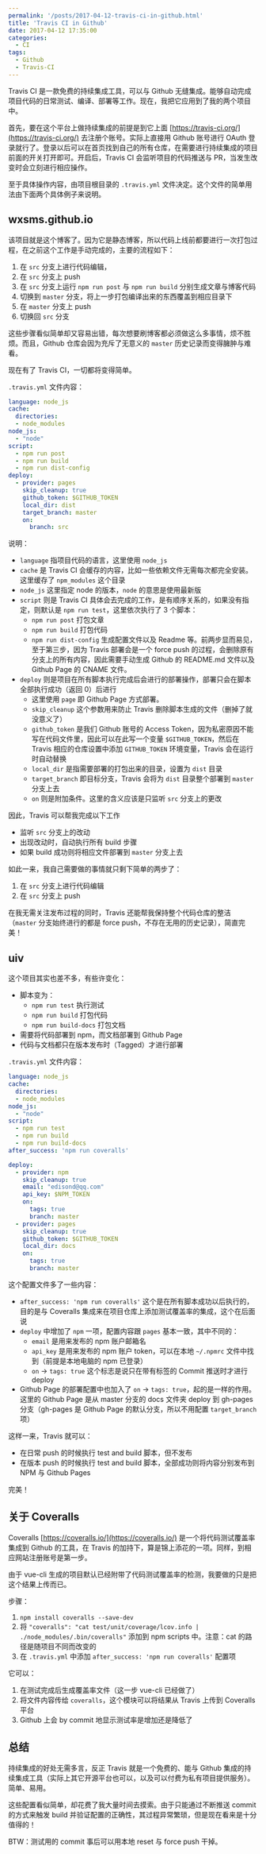 ```yaml
---
permalink: '/posts/2017-04-12-travis-ci-in-github.html'
title: 'Travis CI in Github'
date: 2017-04-12 17:35:00
categories:
  - CI
tags:
  - Github
  - Travis-CI
---
```


Travis CI 是一款免费的持续集成工具，可以与 Github 无缝集成。能够自动完成项目代码的日常测试、编译、部署等工作。现在，我把它应用到了我的两个项目中。

首先，要在这个平台上做持续集成的前提是到它上面 [https://travis-ci.org/](https://travis-ci.org/) 去注册个账号。实际上直接用 Github 账号进行 OAuth 登录就行了。登录以后可以在首页找到自己的所有仓库，在需要进行持续集成的项目前面的开关打开即可。开启后，Travis CI 会监听项目的代码推送与 PR，当发生改变时会立刻进行相应操作。

至于具体操作内容，由项目根目录的 `.travis.yml` 文件决定。这个文件的简单用法由下面两个具体例子来说明。

<!-- more -->

## wxsms.github.io

该项目就是这个博客了。因为它是静态博客，所以代码上线前都要进行一次打包过程，在之前这个工作是手动完成的，主要的流程如下：

1. 在 `src` 分支上进行代码编辑，
2. 在 `src` 分支上 push
3. 在 `src` 分支上运行 `npm run post` 与 `npm run build` 分别生成文章与博客代码
4. 切换到 `master` 分支，将上一步打包编译出来的东西覆盖到相应目录下
5. 在 `master` 分支上 push
6. 切换回 `src` 分支

这些步骤看似简单却又容易出错，每次想要刷博客都必须做这么多事情，烦不胜烦。而且，Github 仓库会因为充斥了无意义的 `master` 历史记录而变得臃肿与难看。

现在有了 Travis CI，一切都将变得简单。

`.travis.yml` 文件内容：

```yaml
language: node_js
cache:
  directories:
  - node_modules
node_js:
  - "node"
script:
  - npm run post
  - npm run build
  - npm run dist-config
deploy:
  - provider: pages
    skip_cleanup: true
    github_token: $GITHUB_TOKEN
    local_dir: dist
    target_branch: master
    on:
      branch: src
```

说明：

* `language` 指项目代码的语言，这里使用 `node_js`
* `cache` 是 Travis CI 会缓存的内容，比如一些依赖文件无需每次都完全安装。这里缓存了 `npm_modules` 这个目录
* `node_js` 这里指定 node 的版本，`node` 的意思是使用最新版
* `script` 则是 Travis CI 具体会去完成的工作，是有顺序关系的，如果没有指定，则默认是 `npm run test`，这里依次执行了 3 个脚本：
    * `npm run post` 打包文章
    * `npm run build` 打包代码
    * `npm run dist-config` 生成配置文件以及 Readme 等。前两步显而易见，至于第三步，因为 Travis 部署会是一个 force push 的过程，会删除原有分支上的所有内容，因此需要手动生成 Github 的 README.md 文件以及 Github Page 的 CNAME 文件。
* `deploy` 则是项目在所有脚本执行完成后会进行的部署操作，部署只会在脚本全部执行成功（返回 0）后进行
    * 这里使用 `page` 即 Github Page 方式部署。
    * `skip_cleanup` 这个参数用来防止 Travis 删除脚本生成的文件（删掉了就没意义了）
    * `github_token` 是我们 Github 账号的 Access Token，因为私密原因不能写在代码文件里，因此可以在此写一个变量 `$GITHUB_TOKEN`，然后在 Travis 相应的仓库设置中添加 `GITHUB_TOKEN` 环境变量，Travis 会在运行时自动替换
    * `local_dir` 是指需要部署的打包出来的目录，设置为 `dist` 目录
    * `target_branch` 即目标分支，Travis 会将为 `dist` 目录整个部署到 `master` 分支上去
    * `on` 则是附加条件。这里的含义应该是只监听 `src` 分支上的更改

因此，Travis 可以帮我完成以下工作

* 监听 `src` 分支上的改动
* 出现改动时，自动执行所有 build 步骤
* 如果 build 成功则将相应文件部署到 `master` 分支上去

如此一来，我自己需要做的事情就只剩下简单的两步了：

1. 在 `src` 分支上进行代码编辑
2. 在 `src` 分支上 push

在我无需关注发布过程的同时，Travis 还能帮我保持整个代码仓库的整洁（`master` 分支始终进行的都是 force push，不存在无用的历史记录），简直完美！

## uiv

这个项目其实也差不多，有些许变化：

* 脚本变为：
    * `npm run test` 执行测试
    * `npm run build` 打包代码
    * `npm run build-docs` 打包文档
* 需要将代码部署到 npm，而文档部署到 Github Page
* 代码与文档都只在版本发布时（Tagged）才进行部署

`.travis.yml` 文件内容：

```yaml
language: node_js
cache:
  directories:
  - node_modules
node_js:
  - "node"
script:
  - npm run test
  - npm run build
  - npm run build-docs
after_success: 'npm run coveralls'

deploy:
  - provider: npm
    skip_cleanup: true
    email: "edisond@qq.com"
    api_key: $NPM_TOKEN
    on:
      tags: true
      branch: master
  - provider: pages
    skip_cleanup: true
    github_token: $GITHUB_TOKEN
    local_dir: docs
    on:
      tags: true
      branch: master
```

这个配置文件多了一些内容：

* `after_success: 'npm run coveralls'` 这个是在所有脚本成功以后执行的，目的是与 Coveralls 集成来在项目仓库上添加测试覆盖率的集成，这个在后面说
* `deploy` 中增加了 `npm` 一项，配置内容跟 `pages` 基本一致，其中不同的：
    * `email` 是用来发布的 npm 账户邮箱名
    * `api_key` 是用来发布的 npm 账户 token，可以在本地 `~/.npmrc` 文件中找到（前提是本地电脑的 npm 已登录）
    * `on` -> `tags: true` 这个标志是说只在带有标签的 Commit 推送时才进行 deploy
* Github Page 的部署配置中也加入了 `on` -> `tags: true`，起的是一样的作用。这里的 Github Page 是从 master 分支的 docs 文件夹 deploy 到 gh-pages 分支（gh-pages 是 Github Page 的默认分支，所以不用配置 `target_branch` 项）

这样一来，Travis 就可以：

* 在日常 push 的时候执行 test and build 脚本，但不发布
* 在版本 push 的时候执行 test and build 脚本，全部成功则将内容分别发布到 NPM 与 Github Pages

完美！

## 关于 Coveralls

Coveralls [https://coveralls.io/](https://coveralls.io/) 是一个将代码测试覆盖率集成到 Github 的工具，在 Travis 的加持下，算是锦上添花的一项。同样，到相应网站注册账号是第一步。

由于 vue-cli 生成的项目默认已经附带了代码测试覆盖率的检测，我要做的只是把这个结果上传而已。

步骤：

1. `npm install coveralls --save-dev`
2. 将 `"coveralls": "cat test/unit/coverage/lcov.info | ./node_modules/.bin/coveralls"` 添加到 npm scripts 中。注意：cat 的路径是随项目不同而改变的
3. 在 `.travis.yml` 中添加 `after_success: 'npm run coveralls'` 配置项

它可以：

1. 在测试完成后生成覆盖率文件（这一步 vue-cli 已经做了）
2. 将文件内容传给 `coveralls`，这个模块可以将结果从 Travis 上传到 Coveralls 平台
3. Github 上会 by commit 地显示测试率是增加还是降低了

## 总结

持续集成的好处无需多言，反正 Travis 就是一个免费的、能与 Github 集成的持续集成工具（实际上其它开源平台也可以，以及可以付费为私有项目提供服务）。简单、易用。

这些配置看似简单，却花费了我大量时间去摸索。由于只能通过不断推送 commit 的方式来触发 build 并验证配置的正确性，其过程异常繁琐，但是现在看来是十分值得的！

BTW：测试用的 commit 事后可以用本地 reset 与 force push 干掉。
